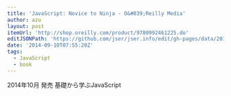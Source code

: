 ```yaml
---
title: 'JavaScript: Novice to Ninja - O&#039;Reilly Media'
author: azu
layout: post
itemUrl: 'http://shop.oreilly.com/product/9780992461225.do'
editJSONPath: 'https://github.com/jser/jser.info/edit/gh-pages/data/2014/09/index.json'
date: '2014-09-10T07:55:20Z'
tags:
  - JavaScript
  - book
---
```

2014年10月 発売
基礎から学ぶJavaScript
